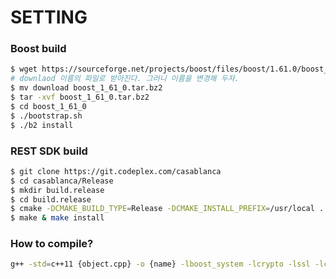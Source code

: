 # SETTING
### Boost build  
```sh
$ wget https://sourceforge.net/projects/boost/files/boost/1.61.0/boost_1_61_0.tar.bz2/download
# downlaod 이름의 파일로 받아진다. 그러니 이름을 변경해 두자.
$ mv download boost_1_61_0.tar.bz2
$ tar -xvf boost_1_61_0.tar.bz2
$ cd boost_1_61_0
$ ./bootstrap.sh
$ ./b2 install
```  

### REST SDK build
```sh
$ git clone https://git.codeplex.com/casablanca
$ cd casablanca/Release
$ mkdir build.release
$ cd build.release
$ cmake -DCMAKE_BUILD_TYPE=Release -DCMAKE_INSTALL_PREFIX=/usr/local ..
$ make & make install
```

### How to compile?
```sh
g++ -std=c++11 {object.cpp} -o {name} -lboost_system -lcrypto -lssl -lcpprest
```